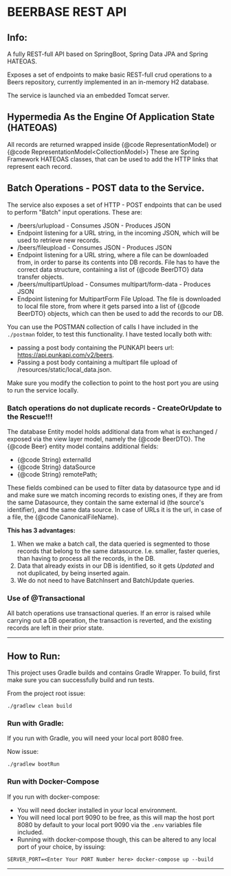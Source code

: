 # BEERBASE REST API

## Info:

A fully REST-full API based on SpringBoot, Spring Data JPA and Spring HATEOAS. 

Exposes a set of endpoints to make basic REST-full crud operations to a Beers repository, 
currently implemented in an in-memory H2 database.

The service is launched via an embedded Tomcat server.

## Hypermedia As the Engine Of Application State (HATEOAS)
All records are returned wrapped inside {@code RepresentationModel<EntityModel>} or 
{@code RepresentationModel<CollectionModel<EntityModel>>}
These are Spring Framework HATEOAS classes, that can be used to add the HTTP links that represent
each record.

## Batch Operations - POST data to the Service.
The service also exposes a set of HTTP - POST endpoints that can be used to perform "Batch"
input operations. These are:
- /beers/urlupload - Consumes JSON - Produces JSON
 - Endpoint listening for a URL string, in the incoming JSON, 
   which will be used to retrieve new records.
- /beers/fileupload - Consumes JSON - Produces JSON
 - Endpoint listening for a URL string, where a file can be downloaded from, in order to parse
   its contents into DB records. File has to have the correct data structure, containing a list 
   of {@code BeerDTO} data transfer objects.
- /beers/multipartUpload - Consumes multipart/form-data - Produces JSON
 - Endpoint listening for MultipartForm File Upload. The file is downloaded to local file store,
   from where it gets parsed into a list of {@code BeerDTO} objects, which can then be used to 
   add the records to our DB.
   
You can use the POSTMAN collection of calls I have included in the `./postman` folder, to test this 
functionality. I have tested locally both with:
- passing a post body containing the PUNKAPI beers url: https://api.punkapi.com/v2/beers.
- Passing a post body containing a multipart file upload of /resources/static/local_data.json.

Make sure you modify the collection to point to the host port you are using to run the service locally.
   
### Batch operations do not duplicate records - CreateOrUpdate to the Rescue!!!

The database Entity model holds additional data from what is exchanged / exposed via the view layer
model, namely the {@code BeerDTO}. The {@code Beer} entity model contains additional fields:
- {@code String} externalId
- {@code String} dataSource
- {@code String} remotePath;

These fields combined can be used to filter data by datasource type and id and make sure we 
match incoming records to existing ones, if they are from the same Datasource, they contain the same
external id (the source's identifier), and the same data source. In case of URLs it is the url,
in case of a file, the {@code CanonicalFileName}.

**This has 3 advantages:**
1. When we make a batch call, the data queried is segmented to those records that
   belong to the same datasource. I.e. smaller, faster queries, than having to process all the 
   records, in the DB.
2. Data that already exists in our DB is identified, so it gets *Updated* and not duplicated, by
   being inserted again. 
3. We do not need to have BatchInsert and BatchUpdate queries.

### Use of @Transactional
All batch operations use transactional queries. If an error is raised while carrying out a DB
operation, the transaction is reverted, and the existing records are left in their prior state.

--------------------------------------------------------------------------------------------

## How to Run:

This project uses Gradle builds and contains Gradle Wrapper. To build, first make sure you can
successfully build and run tests.

From the project root issue:
```
./gradlew clean build
```

### Run with Gradle:

If you run with Gradle, you will need your local port 8080 free.

Now issue:
```
./gradlew bootRun
```

### Run with Docker-Compose

If you run with docker-compose:
- You will need docker installed in your local environment.
- You will need local port 9090 to be free, as this will map the host port 8080 by default
  to your local port 9090 via the `.env` variables file included.
- Running with docker-compose though, this can be altered to any local port of your choice, by issuing:

```
SERVER_PORT=<Enter Your PORT Number here> docker-compose up --build
```

--------------------------------------------------------------------------------------------

